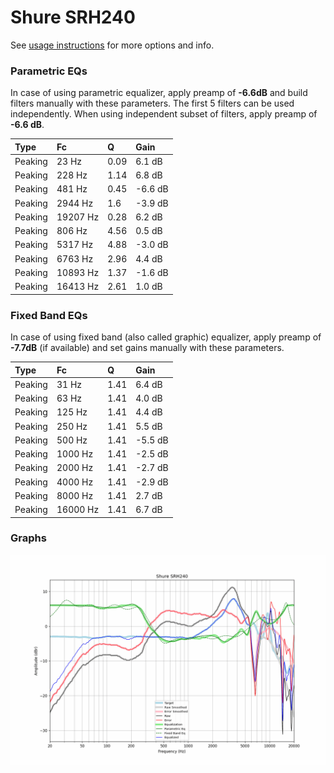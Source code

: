 # Shure SRH240
See [usage instructions](https://github.com/jaakkopasanen/AutoEq#usage) for more options and info.

### Parametric EQs
In case of using parametric equalizer, apply preamp of **-6.6dB** and build filters manually
with these parameters. The first 5 filters can be used independently.
When using independent subset of filters, apply preamp of **-6.6 dB**.

| Type    | Fc       |    Q | Gain    |
|:--------|:---------|:-----|:--------|
| Peaking | 23 Hz    | 0.09 | 6.1 dB  |
| Peaking | 228 Hz   | 1.14 | 6.8 dB  |
| Peaking | 481 Hz   | 0.45 | -6.6 dB |
| Peaking | 2944 Hz  | 1.6  | -3.9 dB |
| Peaking | 19207 Hz | 0.28 | 6.2 dB  |
| Peaking | 806 Hz   | 4.56 | 0.5 dB  |
| Peaking | 5317 Hz  | 4.88 | -3.0 dB |
| Peaking | 6763 Hz  | 2.96 | 4.4 dB  |
| Peaking | 10893 Hz | 1.37 | -1.6 dB |
| Peaking | 16413 Hz | 2.61 | 1.0 dB  |

### Fixed Band EQs
In case of using fixed band (also called graphic) equalizer, apply preamp of **-7.7dB**
(if available) and set gains manually with these parameters.

| Type    | Fc       |    Q | Gain    |
|:--------|:---------|:-----|:--------|
| Peaking | 31 Hz    | 1.41 | 6.4 dB  |
| Peaking | 63 Hz    | 1.41 | 4.0 dB  |
| Peaking | 125 Hz   | 1.41 | 4.4 dB  |
| Peaking | 250 Hz   | 1.41 | 5.5 dB  |
| Peaking | 500 Hz   | 1.41 | -5.5 dB |
| Peaking | 1000 Hz  | 1.41 | -2.5 dB |
| Peaking | 2000 Hz  | 1.41 | -2.7 dB |
| Peaking | 4000 Hz  | 1.41 | -2.9 dB |
| Peaking | 8000 Hz  | 1.41 | 2.7 dB  |
| Peaking | 16000 Hz | 1.41 | 6.7 dB  |

### Graphs
![](./Shure%20SRH240.png)